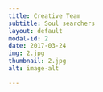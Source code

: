 ```yaml
---
title: Creative Team
subtitle: Soul searchers
layout: default
modal-id: 2
date: 2017-03-24
img: 2.jpg
thumbnail: 2.jpg
alt: image-alt

---
```

